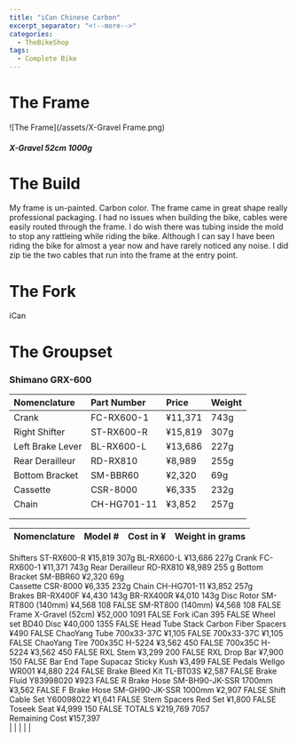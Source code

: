 ```yaml
---
title: "iCan Chinese Carbon"
excerpt_separator: "<!--more-->"
categories:
  - TheBikeShop
tags:
  - Complete Bike
---
```


# The Frame
![The Frame](/assets/X-Gravel Frame.png)

##### X-Gravel 52cm 1000g

# The Build
My frame is un-painted. Carbon color. The frame came in great shape really professional packaging. I had no issues when building the bike, cables were easily routed through the frame. I do wish there was tubing inside the mold to stop any rattleing while riding the bike. Although I can say I have been riding the bike for almost a year now and have rarely noticed any noise. I did zip tie the two cables that run into the frame at the entry point.

# The Fork
iCan
# The Groupset
### Shimano GRX-600

| Nomenclature | Part Number  | Price |Weight  |
|:--|:--|:--|:--|
|Crank  | FC-RX600-1 | ¥11,371	 | 743g |
| Right Shifter | ST-RX600-R | ¥15,819| 307g |
| Left Brake Lever | BL-RX600-L	 | ¥13,686| 227g |
| Rear Derailleur |RD-RX810	  | ¥8,989|  255g |
| Bottom Bracket | SM-BBR60 | ¥2,320 | 69g |
| Cassette | CSR-8000 | ¥6,335 | 232g |
| Chain | CH-HG701-11 | ¥3,852 | 257g |
|  |  |  |  |
|  |  |  |  |

| Nomenclature |	Model # |	Cost in ¥ |	Weight in grams |	
|:--|:--|:--|:--|
Shifters	ST-RX600-R	¥15,819	307g
	BL-RX600-L	¥13,686	227g
Crank	FC-RX600-1	¥11,371	743g
Rear Derailleur	RD-RX810	¥8,989	 255	g
Bottom Bracket	SM-BBR60	¥2,320	 69g	
Cassette	 CSR-8000	¥6,335	 232g
Chain	CH-HG701-11	¥3,852 	257g	
Brakes	 BR-RX400F	 ¥4,430	143g
			BR-RX400R	¥4,010	 143g
Disc Rotor	SM-RT800 (140mm)	¥4,568	108	FALSE
	SM-RT800 (140mm)	¥4,568	108	FALSE
Frame	X-Gravel (52cm)	¥52,000	1091	FALSE
Fork	iCan		395	FALSE
Wheel set	BD40 Disc	¥40,000	1355	FALSE
Head Tube Stack	Carbon Fiber Spacers	¥490		FALSE
ChaoYang Tube	700x33-37C	¥1,105		FALSE
	700x33-37C	¥1,105		FALSE
ChaoYang Tire	700x35C H-5224	¥3,562	450	FALSE
	700x35C H-5224	¥3,562	450	FALSE
RXL	Stem	¥3,299	200	FALSE
RXL	Drop Bar	¥7,900	150	FALSE
Bar End Tape	Supacaz Sticky Kush	¥3,499		FALSE
Pedals	Wellgo WR001	¥4,880	224	FALSE
Brake Bleed Kit	TL-BT03S	¥2,587		FALSE
Brake Fluid	Y83998020	¥923		FALSE
R Brake Hose	SM-BH90-JK-SSR 1700mm	¥3,562		FALSE
F Brake Hose	SM-GH90-JK-SSR 1000mm	¥2,907		FALSE
Shift Cable Set	Y60098022	¥1,641		FALSE
Stem Spacers	Red Set	¥1,800		FALSE
Toseek	Seat	¥4,999	150	FALSE
TOTALS		¥219,769	7057	
Remaining Cost		¥157,397		
|  |  |  |  |
